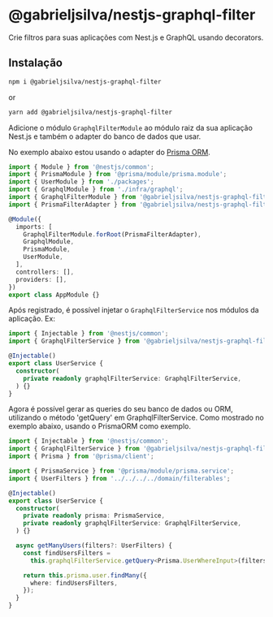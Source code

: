# @gabrieljsilva/nestjs-graphql-filter
Crie filtros para suas aplicações com Nest.js e GraphQL usando decorators.

## Instalação

```sh
npm i @gabrieljsilva/nestjs-graphql-filter
```
or
```sh
yarn add @gabrieljsilva/nestjs-graphql-filter
```

Adicione o módulo `GraphqlFilterModule` ao módulo raiz da sua aplicação Nest.js e também o adapter do banco de dados que usar.

No exemplo abaixo estou usando o adapter do [Prisma ORM](@gabrieljsilva/nestjs-graphql-filter-adapter-prisma).

```typescript
import { Module } from '@nestjs/common';
import { PrismaModule } from '@prisma/module/prisma.module';
import { UserModule } from './packages';
import { GraphqlModule } from './infra/graphql';
import { GraphqlFilterModule } from '@gabrieljsilva/nestjs-graphql-filter';
import { PrismaFilterAdapter } from '@gabrieljsilva/nestjs-graphql-filter-adapter-prisma';

@Module({
  imports: [
    GraphqlFilterModule.forRoot(PrismaFilterAdapter),
    GraphqlModule,
    PrismaModule,
    UserModule,
  ],
  controllers: [],
  providers: [],
})
export class AppModule {}
```

Após registrado, é possível injetar o `GraphqlFilterService` nos módulos da aplicação.
Ex:

```typescript
import { Injectable } from '@nestjs/common';
import { GraphqlFilterService } from '@gabrieljsilva/nestjs-graphql-filter';

@Injectable()
export class UserService {
  constructor(
    private readonly graphqlFilterService: GraphqlFilterService,
  ) {}
}
```

Agora é possível gerar as queries do seu banco de dados ou ORM, utilizando o método 'getQuery' em GraphqlFilterService.
Como mostrado no exemplo abaixo, usando o PrismaORM como exemplo.

```typescript
import { Injectable } from '@nestjs/common';
import { GraphqlFilterService } from '@gabrieljsilva/nestjs-graphql-filter';
import { Prisma } from '@prisma/client';

import { PrismaService } from '@prisma/module/prisma.service';
import { UserFilters } from '../../../../domain/filterables';

@Injectable()
export class UserService {
  constructor(
    private readonly prisma: PrismaService,
    private readonly graphqlFilterService: GraphqlFilterService,
  ) {}

  async getManyUsers(filters?: UserFilters) {
    const findUsersFilters =
      this.graphqlFilterService.getQuery<Prisma.UserWhereInput>(filters);

    return this.prisma.user.findMany({
      where: findUsersFilters,
    });
  }
}
```